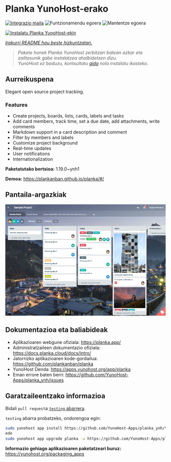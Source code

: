 <!--
Ohart ongi: README hau automatikoki sortu da <https://github.com/YunoHost/apps/tree/master/tools/readme_generator>ri esker
EZ editatu eskuz.
-->

# Planka YunoHost-erako

[![Integrazio maila](https://dash.yunohost.org/integration/planka.svg)](https://dash.yunohost.org/appci/app/planka) ![Funtzionamendu egoera](https://ci-apps.yunohost.org/ci/badges/planka.status.svg) ![Mantentze egoera](https://ci-apps.yunohost.org/ci/badges/planka.maintain.svg)

[![Instalatu Planka YunoHost-ekin](https://install-app.yunohost.org/install-with-yunohost.svg)](https://install-app.yunohost.org/?app=planka)

*[Irakurri README hau beste hizkuntzatan.](./ALL_README.md)*

> *Pakete honek Planka YunoHost zerbitzari batean azkar eta zailtasunik gabe instalatzea ahalbidetzen dizu.*  
> *YunoHost ez baduzu, kontsultatu [gida](https://yunohost.org/install) nola instalatu ikasteko.*

## Aurreikuspena

Elegant open source project tracking.

### Features

- Create projects, boards, lists, cards, labels and tasks
- Add card members, track time, set a due date, add attachments, write comments
- Markdown support in a card description and comment
- Filter by members and labels
- Customize project background
- Real-time updates
- User notifications
- Internationalization


**Paketatutako bertsioa:** 1.19.0~ynh1

**Demoa:** <https://plankanban.github.io/planka/#/>

## Pantaila-argazkiak

![Planka(r)en pantaila-argazkia](./doc/screenshots/screenshot.png)

## Dokumentazioa eta baliabideak

- Aplikazioaren webgune ofiziala: <https://planka.app/>
- Administratzaileen dokumentazio ofiziala: <https://docs.planka.cloud/docs/intro/>
- Jatorrizko aplikazioaren kode-gordailua: <https://github.com/plankanban/planka>
- YunoHost Denda: <https://apps.yunohost.org/app/planka>
- Eman errore baten berri: <https://github.com/YunoHost-Apps/planka_ynh/issues>

## Garatzaileentzako informazioa

Bidali `pull request`a [`testing` abarrera](https://github.com/YunoHost-Apps/planka_ynh/tree/testing).

`testing` abarra probatzeko, ondorengoa egin:

```bash
sudo yunohost app install https://github.com/YunoHost-Apps/planka_ynh/tree/testing --debug
edo
sudo yunohost app upgrade planka -u https://github.com/YunoHost-Apps/planka_ynh/tree/testing --debug
```

**Informazio gehiago aplikazioaren paketatzeari buruz:** <https://yunohost.org/packaging_apps>
